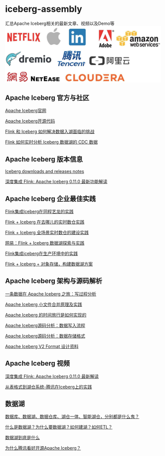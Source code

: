 # iceberg-assembly
汇总Apache Iceberg相关的最新文章、视频以及Demo等
![poweredby](https://github.com/Dam1029/iceberg-assembly/blob/main/iceberg-in-these-companys.jpeg)

## Apache Iceberg 官方与社区

[Apache Iceberg官网](https://iceberg.apache.org/)

[Apache Iceberg开源代码](https://github.com/apache/iceberg)

[Flink 和 Iceberg 如何解决数据入湖面临的挑战](https://developer.aliyun.com/article/784806?spm=a2c6h.13148508.0.0.51394f0ef6IrUb)

[Flink 如何实时分析 Iceberg 数据湖的 CDC 数据](https://xie.infoq.cn/article/e3c7b0a822a2bce0316fd6de8)


## Apache Iceberg 版本信息
[Iceberg downloads and releases notes](https://iceberg.apache.org/releases/)

[深度集成 Flink: Apache Iceberg 0.11.0 最新功能解读](https://developer.aliyun.com/article/781752?spm=a2c6h.12873639.0.0.2c482c1be7Crwv)


## Apache Iceberg 企业最佳实践
[Flink集成Iceberg在同程艺龙的实践](https://developer.aliyun.com/article/783365?spm=a2c6h.14164896.0.0.588f27dbZylEV7)

[Flink + Iceberg 在去哪儿的实时数仓实践](https://developer.aliyun.com/article/784412?spm=a2c6h.14164896.0.0.588f27dbZylEV7)

[Flink + Iceberg 全场景实时数仓的建设实践](https://developer.aliyun.com/article/781534?spm=a2c6h.14164896.0.0.588f27dbZylEV7)

[网易：Flink + Iceberg 数据湖探索与实践](https://developer.aliyun.com/article/776257?spm=a2c6h.14164896.0.0.588f27dbZylEV7)

[Flink集成iceberg在生产环境中的实践](https://blog.csdn.net/zhangjun5965/article/details/111998770)

[Flink + Iceberg + 对象存储，构建数据湖方案](https://developer.aliyun.com/article/785270?spm=a2c6h.13148508.0.0.2cd74f0eA2fwB7)


## Apache Iceberg 架构与源码解析
[一条数据在 Apache Iceberg 之旅：写过程分析](https://www.iteblog.com/archives/9888.html)

[Apache Iceberg 小文件合并原理及实践](https://www.iteblog.com/archives/9896.html)

[Apache Iceberg 的时间旅行是如何实现的](https://www.iteblog.com/archives/9901.html)

[Apache Iceberg源码分析：数据写入流程](https://blog.csdn.net/u012794915/article/details/111831471)

[Apache Iceberg源码分析：数据存储格式](https://blog.csdn.net/u012794915/article/details/111642801)

[Apache Iceberg V2 Format 设计资料](https://www.yuque.com/huzijin-og9kx/gywdy7/rlr041)

## Apache Iceberg 视频
[深度集成 Flink: Apache Iceberg 0.11.0 最新解读](https://www.bilibili.com/video/BV1TT4y1N7fP?from=search&seid=569064578284145980
)

[从表格式到湖仓系统-腾讯在Iceberg上的实践](https://www.slidestalk.com/slidestalk/5Iceberg36057?video)



## 数据湖
[数据库、数据湖、数据仓库、湖仓一体、智能湖仓，分别都是什么鬼？](https://mp.weixin.qq.com/s?__biz=MzA4ODMwMDcxMQ==&mid=2650952048&idx=1&sn=016162c2ee261f295e9bd5c9dae0388e&chksm=8bdabcb8bcad35ae7cd62c180b74de7336496f7e2ce1d28bb37dad351c21ff5654be4ffd0e7d&mpshare=1&scene=1&srcid=0622Hoy20EjTQPfQoiYV7Fz9&sharer_sharetime=1624416233365&sharer_shareid=7dd374dc0760c7a437b73fe19fcf5905&version=3.1.6.90174&platform=mac#rd)

[什么是数据湖？为什么要数据湖？如何建湖？如何ETL？](https://mp.weixin.qq.com/s?__biz=MzAxODcyNjEzNQ==&mid=2247533022&idx=3&sn=1802af45526660bf310112e4d44639f8&chksm=9bd3ec46aca46550adfd06a078ac6fd1018c6f4f23d3ec3526df3f36b5beb4a30325766ce65f&scene=27#wechat_redirect)

[数据湖到底是什么](https://xie.infoq.cn/article/7f01991ac2f3b6ef0423be513)

[为什么腾讯看好开源Apache Iceberg？](https://mp.weixin.qq.com/s?__biz=MzU1NDA4NjU2MA==&mid=2247501546&idx=2&sn=b3cb06221c035f15e11ed53deb3712f2&chksm=fbea7f25cc9df633b1eb9550e0882612058ff4596d75e7f1dc81b2938c32542350761953bf5d&scene=27#wechat_redirect)
